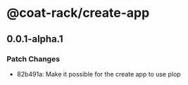 # @coat-rack/create-app

## 0.0.1-alpha.1

### Patch Changes

- 82b491a: Make it possible for the create app to use plop
